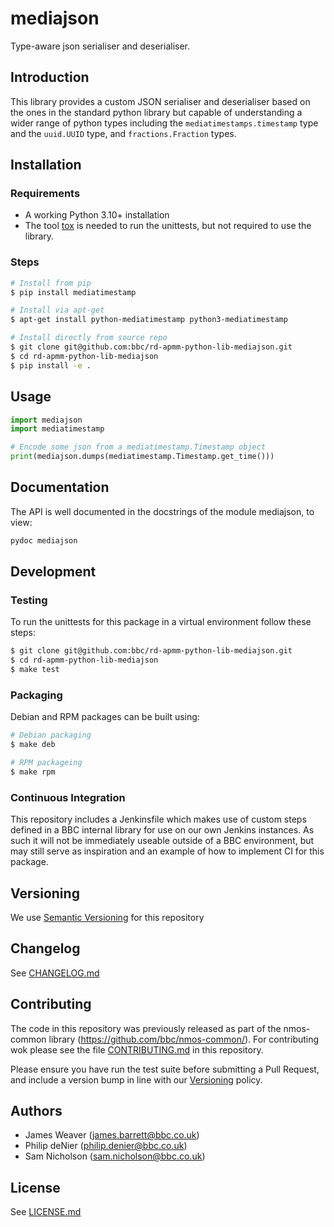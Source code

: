 # mediajson

Type-aware json serialiser and deserialiser.

## Introduction

This library provides a custom JSON serialiser and deserialiser based on the ones in the standard python library but capable of
understanding a wider range of python types including the `mediatimestamps.timestamp` type and the `uuid.UUID` type, and
`fractions.Fraction` types.

## Installation

### Requirements

* A working Python 3.10+ installation
* The tool [tox](https://tox.readthedocs.io/en/latest/) is needed to run the unittests, but not required to use the library.

### Steps

```bash
# Install from pip
$ pip install mediatimestamp

# Install via apt-get
$ apt-get install python-mediatimestamp python3-mediatimestamp

# Install directly from source repo
$ git clone git@github.com:bbc/rd-apmm-python-lib-mediajson.git
$ cd rd-apmm-python-lib-mediajson
$ pip install -e .
```

## Usage

```python
import mediajson
import mediatimestamp

# Encode some json from a mediatimestamp.Timestamp object
print(mediajson.dumps(mediatimestamp.Timestamp.get_time()))
```

## Documentation

The API is well documented in the docstrings of the module mediajson, to view:

```bash
pydoc mediajson
```

## Development
### Testing

To run the unittests for this package in a virtual environment follow these steps:

```bash
$ git clone git@github.com:bbc/rd-apmm-python-lib-mediajson.git
$ cd rd-apmm-python-lib-mediajson
$ make test
```
### Packaging

Debian and RPM packages can be built using:

```bash
# Debian packaging
$ make deb

# RPM packageing
$ make rpm
```

### Continuous Integration

This repository includes a Jenkinsfile which makes use of custom steps defined in a BBC internal
library for use on our own Jenkins instances. As such it will not be immediately useable outside
of a BBC environment, but may still serve as inspiration and an example of how to implement CI
for this package.

## Versioning

We use [Semantic Versioning](https://semver.org/) for this repository

## Changelog

See [CHANGELOG.md](CHANGELOG.md)

## Contributing

The code in this repository was previously released as part of the
nmos-common library (<https://github.com/bbc/nmos-common/>). For
contributing wok please see the file [CONTRIBUTING.md](./CONTRIBUTING.md) in this repository.

Please ensure you have run the test suite before submitting a Pull Request, and include a version bump in line with our [Versioning](#versioning) policy.

## Authors

* James Weaver (james.barrett@bbc.co.uk)
* Philip deNier (philip.denier@bbc.co.uk)
* Sam Nicholson (sam.nicholson@bbc.co.uk)

## License

See [LICENSE.md](LICENSE.md)
